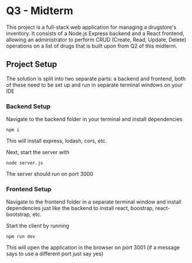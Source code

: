 # Q3 - Midterm
This project is a full-stack web application for managing a drugstore's inventory. It consists of a Node.js Express backend and a React frontend, allowing an administrator to perform CRUD (Create, Read, Update, Delete) operations on a list of drugs that is built upon from Q2 of this midterm.

## Project Setup
The solution is split into two separate parts: a backend and frontend, both of these need to be set up and run in separate terminal windows on your IDE

### Backend Setup
Navigate to the backend folder in your terminal and install dependencies 
```
npm i
```
This will install express, lodash, cors, etc. 

Next, start the server with 
```
node server.js 
```
The server should run on port 3000

### Frontend Setup
Navigate to the frontend folder in a separate terminal window and install dependencies just like the backend to install react, boostrap, react-bootstrap, etc.

Start the client by running 
```
npm run dev
```
This will open the application in the browser on port 3001 (if a message says to use a different port just say yes)


